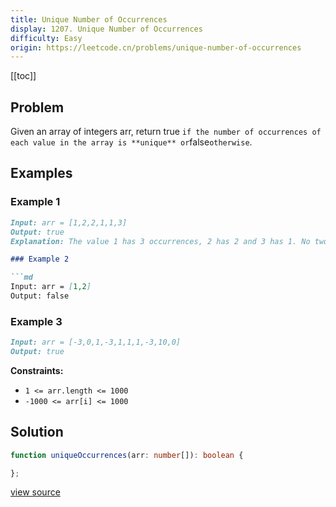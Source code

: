 ```yaml
---
title: Unique Number of Occurrences
display: 1207. Unique Number of Occurrences
difficulty: Easy
origin: https://leetcode.cn/problems/unique-number-of-occurrences
---
```


[[toc]]

## Problem

Given an array of integers arr, return true `if the number of occurrences of each value in the array is **unique** or`false`otherwise`.

## Examples

### Example 1

```md
Input: arr = [1,2,2,1,1,3]
Output: true
Explanation: The value 1 has 3 occurrences, 2 has 2 and 3 has 1. No two values have the same number of occurrences.```

### Example 2

```md
Input: arr = [1,2]
Output: false
```

### Example 3

```md
Input: arr = [-3,0,1,-3,1,1,1,-3,10,0]
Output: true
```

**Constraints:**

- <code>1 &lt;= arr.length &lt;= 1000</code>
- <code>-1000 &lt;= arr[i] &lt;= 1000</code>

## Solution

```ts
function uniqueOccurrences(arr: number[]): boolean {

};
```

[view source](https://leetcode.cn/problems/unique-number-of-occurrences)
